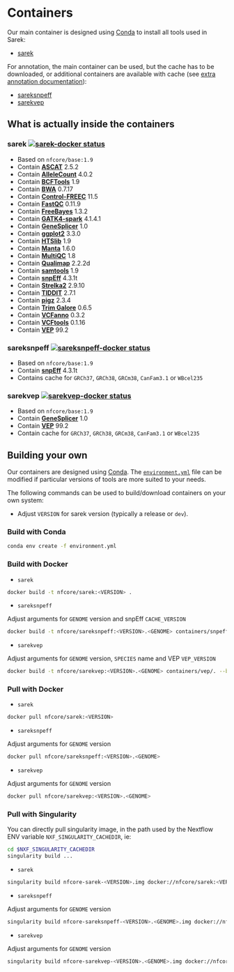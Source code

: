 # Containers

Our main container is designed using [Conda](https://conda.io/) to install all tools used in Sarek:

- [sarek](#sarek-)

For annotation, the main container can be used, but the cache has to be downloaded, or additional containers are available with cache (see [extra annotation documentation](annotation.md)):

- [sareksnpeff](#sareksnpeff-)
- [sarekvep](#sarekvep-)

## What is actually inside the containers

### sarek [![sarek-docker status](https://img.shields.io/docker/automated/nfcore/sarek.svg)](https://hub.docker.com/r/nfcore/sarek)

- Based on `nfcore/base:1.9`
- Contain **[ASCAT](https://github.com/Crick-CancerGenomics/ascat)** 2.5.2
- Contain **[AlleleCount](https://github.com/cancerit/alleleCount)** 4.0.2
- Contain **[BCFTools](https://github.com/samtools/bcftools)** 1.9
- Contain **[BWA](https://github.com/lh3/bwa)** 0.7.17
- Contain **[Control-FREEC](https://github.com/BoevaLab/FREEC)** 11.5
- Contain **[FastQC](http://www.bioinformatics.babraham.ac.uk/projects/fastqc/)** 0.11.9
- Contain **[FreeBayes](https://github.com/ekg/freebayes)** 1.3.2
- Contain **[GATK4-spark](https://github.com/broadinstitute/gatk)** 4.1.4.1
- Contain **[GeneSplicer](https://ccb.jhu.edu/software/genesplicer/)** 1.0
- Contain **[ggplot2](https://github.com/tidyverse/ggplot2)** 3.3.0
- Contain **[HTSlib](https://github.com/samtools/htslib)** 1.9
- Contain **[Manta](https://github.com/Illumina/manta)** 1.6.0
- Contain **[MultiQC](https://github.com/ewels/MultiQC/)** 1.8
- Contain **[Qualimap](http://qualimap.bioinfo.cipf.es)** 2.2.2d
- Contain **[samtools](https://github.com/samtools/samtools)** 1.9
- Contain **[snpEff](http://snpeff.sourceforge.net/)** 4.3.1t
- Contain **[Strelka2](https://github.com/Illumina/strelka)** 2.9.10
- Contain **[TIDDIT](https://github.com/SciLifeLab/TIDDIT)** 2.7.1
- Contain **[pigz](https://zlib.net/pigz/)** 2.3.4
- Contain **[Trim Galore](https://github.com/FelixKrueger/TrimGalore)** 0.6.5
- Contain **[VCFanno](https://github.com/brentp/vcfanno)** 0.3.2
- Contain **[VCFtools](https://vcftools.github.io/index.html)** 0.1.16
- Contain **[VEP](https://github.com/Ensembl/ensembl-vep)** 99.2

### sareksnpeff [![sareksnpeff-docker status](https://img.shields.io/docker/automated/nfcore/sareksnpeff.svg)](https://hub.docker.com/r/nfcore/sareksnpeff)

- Based on `nfcore/base:1.9`
- Contain **[snpEff](http://snpeff.sourceforge.net/)** 4.3.1t
- Contains cache for `GRCh37`, `GRCh38`, `GRCm38`, `CanFam3.1` or `WBcel235`

### sarekvep [![sarekvep-docker status](https://img.shields.io/docker/automated/nfcore/sarekvep.svg)](https://hub.docker.com/r/nfcore/sarekvep)

- Based on `nfcore/base:1.9`
- Contain **[GeneSplicer](https://ccb.jhu.edu/software/genesplicer/)** 1.0
- Contain **[VEP](https://github.com/Ensembl/ensembl-vep)** 99.2
- Contain cache for `GRCh37`, `GRCh38`, `GRCm38`, `CanFam3.1` or `WBcel235`

## Building your own

Our containers are designed using [Conda](https://conda.io/).
The [`environment.yml`](../environment.yml) file can be modified if particular versions of tools are more suited to your needs.

The following commands can be used to build/download containers on your own system:

- Adjust `VERSION` for sarek version (typically a release or `dev`).

### Build with Conda

```Bash
conda env create -f environment.yml
```

### Build with Docker

- `sarek`

```Bash
docker build -t nfcore/sarek:<VERSION> .
```

- `sareksnpeff`

Adjust arguments for `GENOME` version and snpEff `CACHE_VERSION`

```Bash
docker build -t nfcore/sareksnpeff:<VERSION>.<GENOME> containers/snpeff/. --build-arg GENOME=<GENOME> --build-arg CACHE_VERSION=<CACHE_VERSION>
```

- `sarekvep`

Adjust arguments for `GENOME` version, `SPECIES` name and VEP `VEP_VERSION`

```Bash
docker build -t nfcore/sarekvep:<VERSION>.<GENOME> containers/vep/. --build-arg GENOME=<GENOME> --build-arg SPECIES=<SPECIES> --build-arg VEP_VERSION=<VEP_VERSION>
```

### Pull with Docker

- `sarek`

```Bash
docker pull nfcore/sarek:<VERSION>
```

- `sareksnpeff`

Adjust arguments for `GENOME` version

```Bash
docker pull nfcore/sareksnpeff:<VERSION>.<GENOME>
```

- `sarekvep`

Adjust arguments for `GENOME` version

```Bash
docker pull nfcore/sarekvep:<VERSION>.<GENOME>
```

### Pull with Singularity

You can directly pull singularity image, in the path used by the Nextflow ENV variable `NXF_SINGULARITY_CACHEDIR`, ie:

```Bash
cd $NXF_SINGULARITY_CACHEDIR
singularity build ...
```

- `sarek`

```Bash
singularity build nfcore-sarek-<VERSION>.img docker://nfcore/sarek:<VERSION>
```

- `sareksnpeff`

Adjust arguments for `GENOME` version

```Bash
singularity build nfcore-sareksnpeff-<VERSION>.<GENOME>.img docker://nfcore/sareksnpeff:<VERSION>.<GENOME>
```

- `sarekvep`

Adjust arguments for `GENOME` version

```Bash
singularity build nfcore-sarekvep-<VERSION>.<GENOME>.img docker://nfcore/sarekvep:<VERSION>.<GENOME>
```
